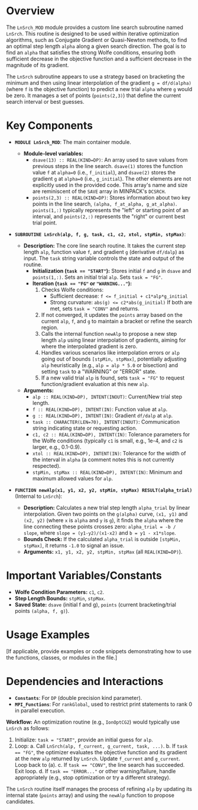 # Overview

The `LnSrch_MOD` module provides a custom line search subroutine named `LnSrch`. This routine is designed to be used within iterative optimization algorithms, such as Conjugate Gradient or Quasi-Newton methods, to find an optimal step length `alpha` along a given search direction. The goal is to find an `alpha` that satisfies the strong Wolfe conditions, ensuring both sufficient decrease in the objective function and a sufficient decrease in the magnitude of its gradient.

The `LnSrch` subroutine appears to use a strategy based on bracketing the minimum and then using linear interpolation of the gradient `g = df/d(alpha)` (where `f` is the objective function) to predict a new trial `alpha` where `g` would be zero. It manages a set of points (`points(2,3)`) that define the current search interval or best guesses.

# Key Components

- **`MODULE LnSrch_MOD`**: The main container module.
  - **Module-level variables:**
    - `dsave(13) :: REAL(KIND=DP)`: An array used to save values from previous steps in the line search. `dsave(1)` stores the function value `f` at `alpha=0` (i.e., `f_initial`), and `dsave(2)` stores the gradient `g` at `alpha=0` (i.e., `g_initial`). The other elements are not explicitly used in the provided code. This array's name and size are reminiscent of the `SAVE` array in MINPACK's `DCSRCH`.
    - `points(2,3) :: REAL(KIND=DP)`: Stores information about two key points in the line search, `(alpha, f_at_alpha, g_at_alpha)`. `points(1,:)` typically represents the "left" or starting point of an interval, and `points(2,:)` represents the "right" or current best trial point.

- **`SUBROUTINE LnSrch(alp, f, g, task, c1, c2, xtol, stpMin, stpMax)`**:
  - **Description:** The core line search routine. It takes the current step length `alp`, function value `f`, and gradient `g` (derivative `df/dalp`) as input. The `task` string variable controls the state and output of the routine.
    - **Initialization (`task == "START"`):** Stores initial `f` and `g` in `dsave` and `points(1,:)`. Sets an initial trial `alp`. Sets `task = "FG"`.
    - **Iteration (`task == "FG"` or `"WARNING..."`):**
      1.  Checks Wolfe conditions:
          - Sufficient decrease: `f <= f_initial + c1*alp*g_initial`
          - Strong curvature: `abs(g) <= c2*abs(g_initial)`
          If both are met, sets `task = "CONV"` and returns.
      2.  If not converged, it updates the `points` array based on the current `alp`, `f`, and `g` to maintain a bracket or refine the search region.
      3.  Calls the internal function `newAlp` to propose a new step length `alp` using linear interpolation of gradients, aiming for where the interpolated gradient is zero.
      4.  Handles various scenarios like interpolation errors or `alp` going out of bounds `[stpMin, stpMax]`, potentially adjusting `alp` heuristically (e.g., `alp = alp * 5.0` or bisection) and setting `task` to a "WARNING" or "ERROR" state.
      5.  If a new valid trial `alp` is found, sets `task = "FG"` to request function/gradient evaluation at this new `alp`.
  - **Arguments:**
    - `alp :: REAL(KIND=DP), INTENT(INOUT)`: Current/New trial step length.
    - `f :: REAL(KIND=DP), INTENT(IN)`: Function value at `alp`.
    - `g :: REAL(KIND=DP), INTENT(IN)`: Gradient `df/dalp` at `alp`.
    - `task :: CHARACTER(LEN=70), INTENT(INOUT)`: Communication string indicating state or requesting action.
    - `c1, c2 :: REAL(KIND=DP), INTENT(IN)`: Tolerance parameters for the Wolfe conditions (typically `c1` is small, e.g., 1e-4, and `c2` is larger, e.g., 0.1-0.9).
    - `xtol :: REAL(KIND=DP), INTENT(IN)`: Tolerance for the width of the interval in `alpha` (a comment notes this is not currently respected).
    - `stpMin, stpMax :: REAL(KIND=DP), INTENT(IN)`: Minimum and maximum allowed values for `alp`.

- **`FUNCTION newAlp(x1, y1, x2, y2, stpMin, stpMax) RESULT(alpha_trial)`** (Internal to `LnSrch`):
  - **Description:** Calculates a new trial step length `alpha_trial` by linear interpolation. Given two points on the `g(alpha)` curve, `(x1, y1)` and `(x2, y2)` (where `x` is `alpha` and `y` is `g`), it finds the `alpha` where the line connecting these points crosses zero: `alpha_trial = -b / slope`, where `slope = (y1-y2)/(x1-x2)` and `b = y1 - x1*slope`.
  - **Bounds Check:** If the calculated `alpha_trial` is outside `[stpMin, stpMax]`, it returns `-1.0` to signal an issue.
  - **Arguments:** `x1, y1, x2, y2, stpMin, stpMax` (all `REAL(KIND=DP)`).

# Important Variables/Constants

- **Wolfe Condition Parameters:** `c1`, `c2`.
- **Step Length Bounds:** `stpMin`, `stpMax`.
- **Saved State:** `dsave` (initial f and g), `points` (current bracketing/trial points `(alpha, f, g)`).

# Usage Examples

[If applicable, provide examples or code snippets demonstrating how to use the functions, classes, or modules in the file.]

# Dependencies and Interactions

- **`Constants`**: For `DP` (double precision kind parameter).
- **`MPI_Functions`**: For `rankGlobal`, used to restrict print statements to rank 0 in parallel execution.

**Workflow:**
An optimization routine (e.g., `IonOptCG2`) would typically use `LnSrch` as follows:
1.  Initialize: `task = "START"`, provide an initial guess for `alp`.
2.  Loop:
    a.  Call `LnSrch(alp, f_current, g_current, task, ...)`.
    b.  If `task == "FG"`, the optimizer evaluates the objective function and its gradient at the new `alp` returned by `LnSrch`. Update `f_current` and `g_current`. Loop back to (a).
    c.  If `task == "CONV"`, the line search has succeeded. Exit loop.
    d.  If `task == "ERROR..."` or other warning/failure, handle appropriately (e.g., stop optimization or try a different strategy).

The `LnSrch` routine itself manages the process of refining `alp` by updating its internal state (`points` array) and using the `newAlp` function to propose candidates.
